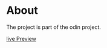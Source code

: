 # About
The project is part of the odin project.

[live Preview](https://afsalahamed07.github.io/library-odin/)
